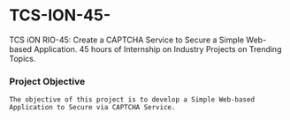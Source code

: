 # TCS-ION-45-
TCS iON RIO-45: Create a CAPTCHA Service to Secure a Simple Web-based Application. 45 hours of Internship on Industry Projects on Trending Topics.

### Project Objective

```
The objective of this project is to develop a Simple Web-based Application to Secure via CAPTCHA Service.
```

